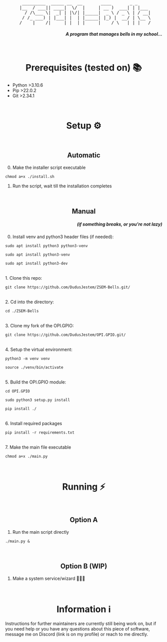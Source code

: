 <pre align="center">
  _________  _____ __  __       ____       _ _     
 |__  / ___|| ____|  \/  |     | __ )  ___| | |___ 
   / /\___ \|  _| | |\/| |_____|  _ \ / _ \ | / __|
  / /_ ___) | |___| |  | |_____| |_) |  __/ | \__ \
 /____|____/|_____|_|  |_|     |____/ \___|_|_|___/
</pre>

<h5 align="right"> A program that manages bells in my school...</h1>

<br>
<h1 align="center">Prerequisites (tested on) 📚</h1>

- Python >3.10.6
- Pip >22.0.2
- Git >2.34.1

<br>
<h1 align="center">Setup ⚙️</h1>

<br>
<h2 align="center">Automatic</h2>

0. Make the installer script executable

```shell
chmod a+x ./install.sh
```

1. Run the script, wait till the installation completes

<br>
<h2 align="center">Manual</h2>
<h5 align="right">(if something breaks, or you're not lazy)</h4>

0. Install venv and python3 header files (if needed):

```shell
sudo apt install python3 python3-venv
```

```shell
sudo apt install python3-venv
```

```shell
sudo apt install python3-dev
```

<br>
1. Clone this repo:

```shell
git clone https://github.com/DudusJestem/ZSEM-Bells.git/
```

<br>
2. Cd into the directory:

```shell
cd ./ZSEM-Bells
```

<br>
3. Clone my fork of the OPI.GPIO:

```shell
git clone https://github.com/DudusJestem/OPI.GPIO.git/
```

<br>
4. Setup the virtual environment:

```shell
python3 -m venv venv
```

```shell
source ./venv/bin/activate
```

<br>
5. Build the OPI.GPIO module:

```shell
cd OPI.GPIO
```

```shell
sudo python3 setup.py install
```

```shell
pip install ./
```

<br>
6. Install required packages

```shell
pip install -r requirements.txt
```

<br>
7. Make the main file executable

```shell
chmod a+x ./main.py
```

<br>
<h1 align="center">Running ⚡</h2>

<br>
<h2 align="center">Option A</h2>

1. Run the main script directly

```shell
./main.py &
```

<br>
<h2 align="center">Option B (WIP)</h2>

1. Make a system service/wizard 🧙🏻‍♂️

<br>
<h1 align="center">Information ℹ️</h1>

Instructions for further maintainers are currently still being work on, but if you need help or you have any questions about this piece of software, message me on Discord (link is on my profile) or reach to me directly.
